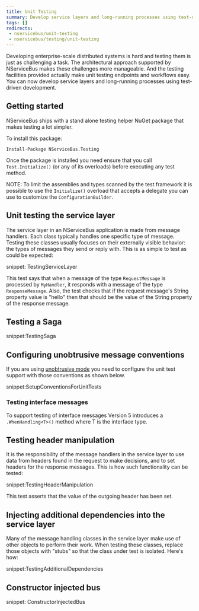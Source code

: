 ```yaml
---
title: Unit Testing
summary: Develop service layers and long-running processes using test-driven development.
tags: []
redirects:
 - nservicebus/unit-testing
 - nservicebus/testing/unit-testing
---
```


Developing enterprise-scale distributed systems is hard and testing them is just as challenging a task. The architectural approach supported by NServiceBus makes these challenges more manageable. And the testing facilities provided actually make unit testing endpoints and workflows easy. You can now develop service layers and long-running processes using test-driven development.


## Getting started

NServiceBus ships with a stand alone testing helper NuGet package that makes testing a lot simpler.

To install this package:
```
Install-Package NServiceBus.Testing
```
Once the package is installed you need ensure that you call `Test.Initialize()` (or any of its overloads) before executing any test method.

NOTE: To limit the assemblies and types scanned by the test framework it is possible to use the `Initialize()` overload that accepts a delegate you can use to customize the `ConfigurationBuilder`.


## Unit testing the service layer

The service layer in an NServiceBus application is made from message handlers. Each class typically handles one specific type of message. Testing these classes usually focuses on their externally visible behavior: the types of messages they send or reply with. This is as simple to test as could be expected:

snippet: TestingServiceLayer

This test says that when a message of the type `RequestMessage` is processed by `MyHandler`, it responds with a message of the type `ResponseMessage`. Also, the test checks that if the request message's String property value is "hello" then that should be the value of the String property of the response message.


## Testing a Saga

snippet:TestingSaga


## Configuring unobtrusive message conventions

If you are using [unobtrusive mode](/nservicebus/messaging/unobtrusive-mode.md) you need to configure the unit test support with those conventions as shown below.

snippet:SetupConventionsForUnitTests


### Testing interface messages

To support testing of interface messages Version 5 introduces a `.WhenHandling<T>()` method where T is the interface type.


## Testing header manipulation

It is the responsibility of the message handlers in the service layer to use data from headers found in the request to make decisions, and to set headers for the response messages. This is how such functionality can be tested:

snippet:TestingHeaderManipulation

This test asserts that the value of the outgoing header has been set.


## Injecting additional dependencies into the service layer

Many of the message handling classes in the service layer make use of other objects to perform their work. When testing these classes, replace those objects with "stubs" so that the class under test is isolated. Here's how:

snippet:TestingAdditionalDependencies

## Constructor injected bus

snippet: ConstructorInjectedBus